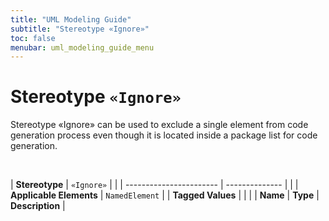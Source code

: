 ```yaml
---
title: "UML Modeling Guide"
subtitle: "Stereotype «Ignore»"
toc: false
menubar: uml_modeling_guide_menu
---
```


# Stereotype `«Ignore»`
Stereotype «Ignore» can be used to exclude a single element from code generation process even though it is located inside a package list for code generation.



<br>

| **Stereotype**          | `«Ignore»` | |
| ----------------------- | -------------- | |
| **Applicable Elements** | `NamedElement`        |
| **Tagged Values**       |                       |                                                                                                                                                                                                          |
| **Name**                | **Type**              | **Description**                                                                                                                                                                                          |


    